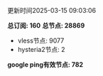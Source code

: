 更新时间2025-03-15 09:03:06

**总订阅: 160**
**总节点: 28869**
- vless节点: 9077
- hysteria2节点: 2

**google ping有效节点: 782**
